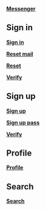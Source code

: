 <p><a href="https://hw9db2.herokuapp.com/messenger"><b>Messenger</b></a></p>
    <h2><b>Sign in</b></h2>
    <p><a href="https://hw9db2.herokuapp.com/sign_in"><b>Sign in</b></a></p>
    <p><a href="https://hw9db2.herokuapp.com/reset_mail"><b>Reset mail</b></a></p>
    <p><a href="https://hw9db2.herokuapp.com/reset"><b>Reset</b></a></p>
    <p><a href="https://hw9db2.herokuapp.com/verify"><b>Verify</b></a></p>
    <h2><b>Sign up</b></h2>
    <p><a href="https://hw9db2.herokuapp.com/sign_up"><b>Sign up</b></a></p>
    <p><a href="https://hw9db2.herokuapp.com/sign_up_pass"><b>Sign up pass</b></a></p>
    <p><a href="https://hw9db2.herokuapp.com/verify_up"><b>Verify</b></a></p>
    <h2><b>Profile</b></h2>
    <p><a href="https://hw9db2.herokuapp.com/profile"><b>Profile</b></a></p>
    <h2><b>Search</b></h2>
    <p><a href="https://hw9db2.herokuapp.com/search"><b>Search</b></a></p>
